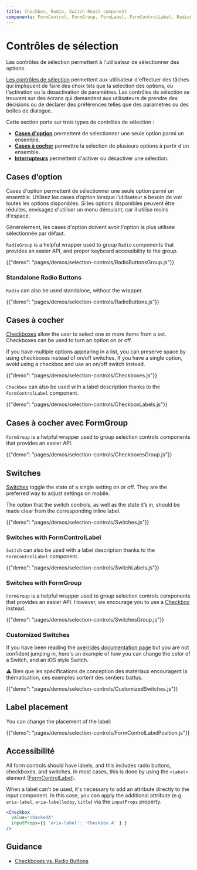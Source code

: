 ```yaml
---
title: Checkbox, Radio, Switch React component
components: FormControl, FormGroup, FormLabel, FormControlLabel, RadioGroup, Checkbox, Radio, Switch
---
```

# Contrôles de sélection

<p class="description">Les contrôles de sélection permettent à l'utilisateur de sélectionner des options.</p>

[Les contrôles de sélection](https://material.io/design/components/selection-controls.html) permettent aux utilisateur d'effectuer des tâches qui impliquent de faire des choix tels que la sélection des options, ou l'activation ou la désactivation de paramètres. Les contrôles de sélection se trouvent sur des écrans qui demandent aux utilisateurs de prendre des décisions ou de déclarer des préférences telles que des paramètres ou des boîtes de dialogue.

Cette section porte sur trois types de contrôles de sélection :

- **[Cases d'option](#radio-buttons)** permettent de sélectionner une seule option parmi un ensemble.
- **[Cases à cocher](#checkboxes)** permettre la sélection de plusieurs options à partir d'un ensemble.
- **[Interrupteurs](#switches)** permettent d'activer ou désactiver une sélection.

## Cases d’option

[](https://material.io/design/components/selection-controls.html#radio-buttons)Cases d'option permettent de sélectionner une seule option parmi un ensemble. Utilisez les cases d’option lorsque l’utilisateur a besoin de voir toutes les options disponibles. Si les options disponibles peuvent être réduites, envisagez d'utiliser un menu déroulant, car il utilise moins d'espace.

Généralement, les cases d'option doivent avoir l'option la plus utilisée sélectionnée par défaut.

`RadioGroup` is a helpful wrapper used to group `Radio` components that provides an easier API, and proper keyboard accessibility to the group.

{{"demo": "pages/demos/selection-controls/RadioButtonsGroup.js"}}

### Standalone Radio Buttons

`Radio` can also be used standalone, without the wrapper.

{{"demo": "pages/demos/selection-controls/RadioButtons.js"}}

## Cases à cocher

[Checkboxes](https://material.io/design/components/selection-controls.html#checkboxes) allow the user to select one or more items from a set. Checkboxes can be used to turn an option on or off.

If you have multiple options appearing in a list, you can preserve space by using checkboxes instead of on/off switches. If you have a single option, avoid using a checkbox and use an on/off switch instead.

{{"demo": "pages/demos/selection-controls/Checkboxes.js"}}

`Checkbox` can also be used with a label description thanks to the `FormControlLabel` component.

{{"demo": "pages/demos/selection-controls/CheckboxLabels.js"}}

## Cases à cocher avec FormGroup

`FormGroup` is a helpful wrapper used to group selection controls components that provides an easier API.

{{"demo": "pages/demos/selection-controls/CheckboxesGroup.js"}}

## Switches

[Switches](https://material.io/design/components/selection-controls.html#switches) toggle the state of a single setting on or off. They are the preferred way to adjust settings on mobile.

The option that the switch controls, as well as the state it’s in, should be made clear from the corresponding inline label.

{{"demo": "pages/demos/selection-controls/Switches.js"}}

### Switches with FormControlLabel

`Switch` can also be used with a label description thanks to the `FormControlLabel` component.

{{"demo": "pages/demos/selection-controls/SwitchLabels.js"}}

### Switches with FormGroup

`FormGroup` is a helpful wrapper used to group selection controls components that provides an easier API. However, we encourage you to use a [Checkbox](#checkboxes) instead.

{{"demo": "pages/demos/selection-controls/SwitchesGroup.js"}}

### Customized Switches

If you have been reading the [overrides documentation page](/customization/overrides/) but you are not confident jumping in, here's an example of how you can change the color of a Switch, and an iOS style Switch.

⚠️ Bien que les spécifications de conception des matériaux encouragent la thématisation, ces exemples sortent des sentiers battus.

{{"demo": "pages/demos/selection-controls/CustomizedSwitches.js"}}

## Label placement

You can change the placement of the label:

{{"demo": "pages/demos/selection-controls/FormControlLabelPosition.js"}}

## Accessibilité

All form controls should have labels, and this includes radio buttons, checkboxes, and switches. In most cases, this is done by using the `<label>` element ([FormControlLabel](/api/form-control-label/)).

When a label can't be used, it's necessary to add an attribute directly to the input component. In this case, you can apply the additional attribute (e.g. `aria-label`, `aria-labelledby`, `title`) via the `inputProps` property.

```jsx
<Checkbox
  value="checkedA"
  inputProps={{ 'aria-label': 'Checkbox A' } }
/>
```

## Guidance

- [Checkboxes vs. Radio Buttons](https://www.nngroup.com/articles/checkboxes-vs-radio-buttons/)